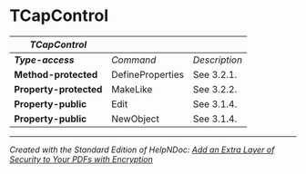 # TCapControl

| ***TCapControl*** |  |  |
| --- | --- | --- |
| ***Type-access*** | *Command* | *Description* |
| **Method-protected** | DefineProperties | See 3.2.1. |
| **Property-protected** | MakeLike | See 3.2.2. |
| **Property-public** | Edit | See 3.1.4. |
| **Property-public** | NewObject | See 3.1.4. |



***
_Created with the Standard Edition of HelpNDoc: [Add an Extra Layer of Security to Your PDFs with Encryption](<https://www.helpndoc.com/step-by-step-guides/how-to-generate-an-encrypted-password-protected-pdf-document/>)_
